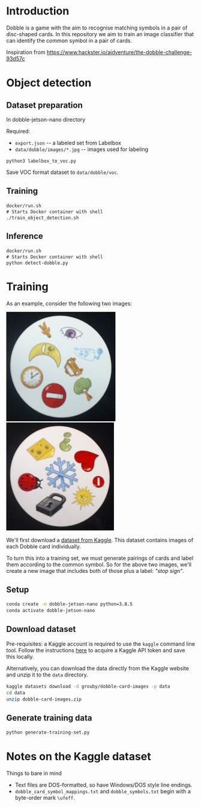 # Introduction

Dobble is a game with the aim to recognise matching symbols in a pair of disc-shaped cards. In this repository we aim to train an image classifier that can identify the common symbol in a pair of cards.

Inspiration from https://www.hackster.io/aidventure/the-dobble-challenge-93d57c


# Object detection

## Dataset preparation
In dobble-jetson-nano directory

Required: 
* `export.json` -- a labeled set from Labelbox
* `data/dobble/images/*.jpg` -- images used for labeling

```
python3 labelbox_to_voc.py
```

Save VOC format dataset to `data/dobble/voc`.

## Training
```
docker/run.sh
# Starts Docker container with shell
./train_object_detection.sh
```

## Inference
```
docker/run.sh
# Starts Docker container with shell
python detect-dobble.py
```


# Training

As an example, consider the following two images:

![](doc/example_1.png)
![](doc/example_2.png)

We'll first download a [dataset from Kaggle](https://www.kaggle.com/grouby/dobble-card-images). This dataset contains images of each Dobble card individually.

To turn this into a training set, we must generate pairings of cards and label them according to the common symbol. So for the above two images, we'll create a new image that includes both of those plus a label: _"stop sign"_.

## Setup

```sh
conda create -n dobble-jetson-nano python=3.8.5
conda activate dobble-jetson-nano
```

## Download dataset

Pre-requisites: a Kaggle account is required to use the `kaggle` command line tool. Follow the instructions [here](https://www.kaggle.com/docs/api) to acquire a Kaggle API token and save this locally.

Alternatively, you can download the data directly from the Kaggle website and unzip it to the `data` directory.

```sh
kaggle datasets download -d grouby/dobble-card-images -p data
cd data
unzip dobble-card-images.zip
```

## Generate training data

```sh
python generate-training-set.py
```

# Notes on the Kaggle dataset

Things to bare in mind

* Text files are DOS-formatted, so have Windows/DOS style line endings.
* `dobble_card_symbol_mappings.txt` and `dobble_symbols.txt` begin with a byte-order mark `\ufeff`.
